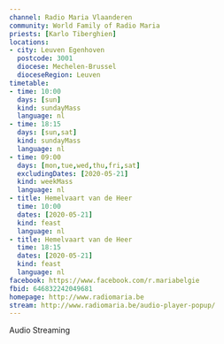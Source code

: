 ```yaml
---
channel: Radio Maria Vlaanderen
community: World Family of Radio Maria
priests: [Karlo Tiberghien]
locations:
- city: Leuven Egenhoven
  postcode: 3001
  diocese: Mechelen-Brussel
  dioceseRegion: Leuven
timetable:
- time: 10:00
  days: [sun]
  kind: sundayMass
  language: nl
- time: 18:15
  days: [sun,sat]
  kind: sundayMass
  language: nl
- time: 09:00
  days: [mon,tue,wed,thu,fri,sat]
  excludingDates: [2020-05-21]
  kind: weekMass
  language: nl
- title: Hemelvaart van de Heer
  time: 10:00
  dates: [2020-05-21]
  kind: feast
  language: nl
- title: Hemelvaart van de Heer
  time: 18:15
  dates: [2020-05-21]
  kind: feast
  language: nl
facebook: https://www.facebook.com/r.mariabelgie
fbid: 646832242049681
homepage: http://www.radiomaria.be
stream: http://www.radiomaria.be/audio-player-popup/
---
```

Audio Streaming
